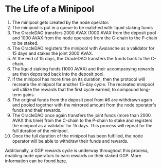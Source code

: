 # The Life of a Minipool

1. The minipool gets created by the node operator.&#x20;
2. The minipool is put in a queue to be matched with liquid staking funds
3. The OracleDAO transfers 2000 AVAX (1000 AVAX from the deposit pool and 1000 AVAX from the node operator) from the C-chain to the P-chain to be staked.
4. The OracleDAO registers the minipool with Avalanche as a validator for 15 days and stakes the joint 2000 AVAX.
5. At the end of 15 days, the OracleDAO transfers the funds back to the C-chain.
6. The liquid staking funds (1000 AVAX) and their accompanying rewards are then deposited back into the deposit pool.
7. If the minipool has more time on its duration, then the protocol will recreate the minipool for another 15-day cycle. The recreated minipool will utilize the rewards that the first cycle earned, to compound long-term gains.
8. The original funds from the deposit pool from #6 are withdrawn again and pooled together with the mirrored amount from the node operator's funds and their rewards.
9. The OracleDAO once again transfers the joint funds (more than 2000 AVAX this time) from the C-chain to the P-chain to stake and registers the minipool as a validator for 15 days. This process will repeat for the full duration of the minipool.
10. Once the full duration of the minipool has been fulfilled, the node operator will be able to withdraw their funds and rewards.

Additionally, a GGP rewards cycle is underway throughout this process, enabling node operators to earn rewards on their staked GGP. More information can be found [here](ggp-rewards.md).
